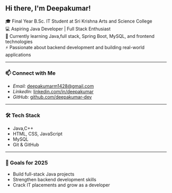 ## Hi there, I'm Deepakumar!

🎓 Final Year B.Sc. IT Student at Sri Krishna Arts and Science College  
💻 Aspiring Java Developer | Full Stack Enthusiast  
🌱 Currently learning Java,full stack, Spring Boot, MySQL, and frontend technologies  
⚡ Passionate about backend development and building real-world applications  

---

### 📫 Connect with Me
- *Email:* deepakumarm1428@gmail.com
- *LinkedIn:* [linkedin.com/in/deepakumar](www.linkedin.com/in/deepakumar-m-47399734b)
- *GitHub:* [github.com/deepakumar-dev](https://github.com/deepakumar-dev)

---

### 🛠 Tech Stack
- Java,C++
- HTML, CSS, JavaScript
- MySQL
- Git & GitHub

---

### 🚀 Goals for 2025
- Build full-stack Java projects  
- Strengthen backend development skills  
- Crack IT placements and grow as a developer
